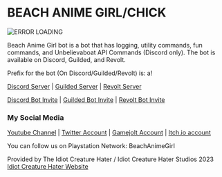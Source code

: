 # BEACH ANIME GIRL/CHICK

![ERROR LOADING](https://avatars.githubusercontent.com/u/123834579?v=4)

Beach Anime Girl bot is a bot that has logging, utility commands, fun commands, and Unbelievaboat API Commands (Discord only). The bot is available on Discord, Guilded, and Revolt.

Prefix for the bot (On Discord/Guilded/Revolt) is: a!

[Discord Server](https://discord.gg/JVUAc42jwZ) | [Guilded Server](https://www.guilded.gg/i/E6gLymj2) | [Revolt Server](https://rvlt.gg/NJmEshzt)

[Discord Bot Invite](https://discord.com/oauth2/authorize?client_id=1064036364263358545&permissions=0&scope=bot%20applications.commands) | [Guilded Bot Invite](https://www.guilded.gg/b/45d1abbb-ff97-484c-bc77-28f323c60c6f) | [Revolt Bot Invite](https://app.revolt.chat/bot/01GT7HY7GTQMS8766SZ2S2P2QJ)

### My Social Media

[Youtube Channel](https://www.youtube.com/channel/UC2-_FaTzAK77eFpSOvsVvFQ) | [Twitter Account](https://twitter.com/BeachAnimeGirl) | [Gamejolt Account](https://gamejolt.com/@BeachAnimeGirl) | [Itch.io account](https://beachanimegirl.itch.io)

You can follow us on Playstation Network: BeachAnimeGirl

Provided by The Idiot Creature Hater / Idiot Creature Hater Studios 2023 [Idiot Creature Hater Website](https://idiotcreaturehater.glitch.me)
